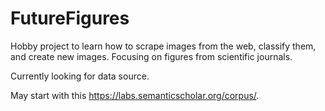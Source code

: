 # FutureFigures
Hobby project to learn how to scrape images from the web, classify them, and create new images. Focusing on figures from scientific journals.

Currently looking for data source.

May start with this https://labs.semanticscholar.org/corpus/.
